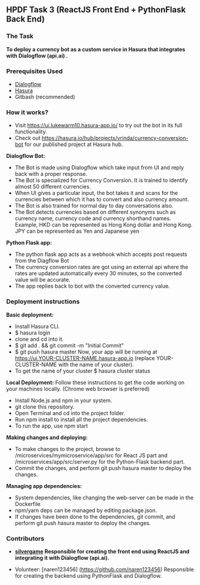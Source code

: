 ## HPDF Task 3 (ReactJS Front End + PythonFlask Back End)
 
### The Task
**To deploy a currency bot as a custom service in Hasura that integrates with Dialogflow (api.ai) .**

### Prerequisites Used
* [Dialogflow](https://dialogflow.com/docs/getting-started/building-your-first-agent)
* [Hasura](https://docs.hasura.io/0.15/manual/getting-started/index.html)
* Gitbash (recommended)
 
 
### How it works?
 
* Visit https://ui.lukewarm10.hasura-app.io/ to try out the bot in its full functionality.
* Check out https://hasura.io/hub/projects/vrinda/currency-conversion-bot for our published project at Hasura hub.
 
**Dialogflow Bot:**
* The Bot is made using Dialogflow which take input from UI and reply back with a proper response.
* The Bot is specialized for Currency Conversion. It is trained to identify almost 50 different currencies. 
* When UI gives a particular input, the bot takes it and scans for the currencies between which it has to convert and also currency amount.
* The Bot is also trained for normal day to day conversations also.
* The Bot detects currencies based on different synonyms such as currency name, currency code and currency shorthand names. Example, HKD can be represented as Hong Kong dollar and Hong Kong. JPY can be represented as Yen and Japanese yen

**Python Flask app:**
* The python flask app acts as a webhook which accepts post requests from the Diagflow Bot
* The currency conversion rates are got using an external api where the  rates are updated automatically every 30 minutes, so the converted value will be accurate.
* The app replies back to bot with the converted currency value.

### Deployment instructions
**Basic deployment:**
* Install Hasura CLI.
* $ hasura login
* clone and cd into it.
* $ git add . && git commit -m "Initial Commit"
* $ git push hasura master
Now, your app will be running at https://ui.YOUR-CLUSTER-NAME.hasura-app.io (replace YOUR-CLUSTER-NAME with the name of your cluster).
* To get the name of your cluster
$ hasura cluster status

**Local Deployment:**
Follow these instructions to get the code working on your machines locally. (Chrome web browser is preferred)
* Install Node.js and npm in your system.
* git clone this repository.
* Open Terminal and cd into the project folder.
* Run npm install to install all the project dependencies.
* To run the app, use npm start

**Making changes and deploying:**
* To make changes to the project, browse to /microservices/mymicroservice/app/src for React JS part and /microservices/app/src/server.py for the Python-Flask backend part.
* Commit the changes, and perform git push hasura master to deploy the changes.

**Managing app dependencies:**
* System dependencies, like changing the web-server can be made in the Dockerfile
* npm/yarn deps can be managed by editing package.json.
* If changes have been done to the dependencies, git commit, and perform git push hasura master to deploy the changes.


### Contributors
* **[silvergame](https://github.com/silvergame) Responsible for creating the front end using ReactJS and integrating it with Dialogflow (api.ai).**

* Volunteer:
[naren123456] (https://github.com/naren123456) Responsible for creating the backend using PythonFlask and Dialogflow.
